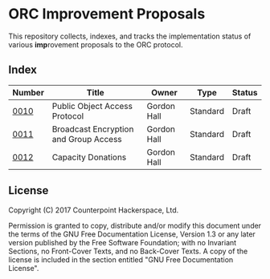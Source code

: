 ORC Improvement Proposals
=========================

This repository collects, indexes, and tracks the implementation status of 
various **imp**rovement proposals to the ORC protocol.

Index
-----

| Number              | Title                                     | Owner           | Type     | Status |
|---------------------|-------------------------------------------|-----------------|----------|--------|
| [0010](imp-0010.md) | Public Object Access Protocol             | Gordon Hall     | Standard | Draft  |
| [0011](imp-0011.md) | Broadcast Encryption and Group Access     | Gordon Hall     | Standard | Draft  |
| [0012](imp-0012.md) | Capacity Donations                        | Gordon Hall     | Standard | Draft  |


License
-------

Copyright (C) 2017 Counterpoint Hackerspace, Ltd.  

Permission is granted to copy, distribute and/or modify this document
under the terms of the GNU Free Documentation License, Version 1.3
or any later version published by the Free Software Foundation;
with no Invariant Sections, no Front-Cover Texts, and no Back-Cover Texts.
A copy of the license is included in the section entitled "GNU
Free Documentation License".
